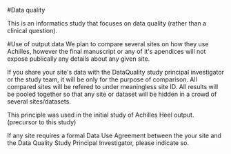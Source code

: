 #Data quality

This is an informatics study that focuses on data quality (rather than a clinical question).

#Use of output data
We plan to compare several sites on how they use Achilles, however the final manuscript or any of it's apendices will not expose publically any details about any given site.

If you share your site's data with the DataQuality study principal investigator or the study team, it will be only for the purpose of comparison. All compared sites will be refered to under meaningless site ID. All results will be pooled together so that any site or dataset will be hidden in a crowd of several sites/datasets.

This principle was used in the initial study of Achilles Heel output. (precursor to this study)

If any site requires a formal Data Use Agreement between the your site and the Data Quality Study Principal Investigator, please indicate so. 
